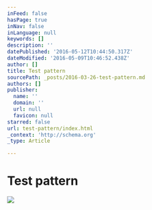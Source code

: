 ```yaml
---
inFeed: false
hasPage: true
inNav: false
inLanguage: null
keywords: []
description: ''
datePublished: '2016-05-12T10:44:50.317Z'
dateModified: '2016-05-09T10:46:52.438Z'
author: []
title: Test pattern
sourcePath: _posts/2016-03-26-test-pattern.md
authors: []
publisher:
  name: ''
  domain: ''
  url: null
  favicon: null
starred: false
url: test-pattern/index.html
_context: 'http://schema.org'
_type: Article

---
```

# Test pattern
![](https://the-grid-user-content.s3-us-west-2.amazonaws.com/685bb30e-bdb1-41b4-876f-5895a7bebce3.png)